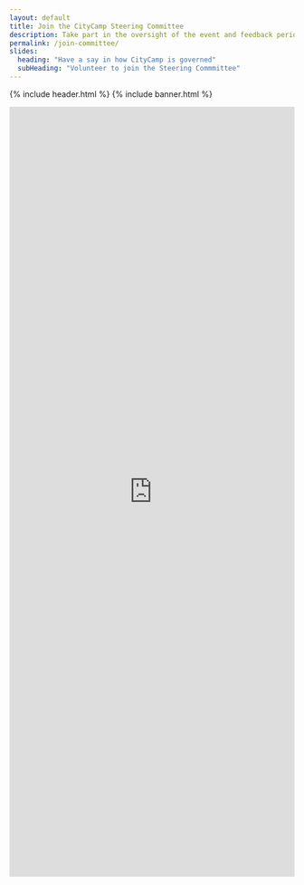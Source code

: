 ```yaml
---
layout: default
title: Join the CityCamp Steering Committee
description: Take part in the oversight of the event and feedback period
permalink: /join-committee/
slides:
  heading: "Have a say in how CityCamp is governed"
  subHeading: "Volunteer to join the Steering Commmittee"
---
```

{% include header.html %}
{% include banner.html %}


<script src="https://static.airtable.com/js/embed/embed_snippet_v1.js"></script><iframe class="airtable-embed airtable-dynamic-height" src="https://airtable.com/embed/shreulkLhhigSKpWB?backgroundColor=green" frameborder="0" onmousewheel="" width="100%" height="1360" style="background: transparent; border: 0px solid #ccc;"></iframe>
